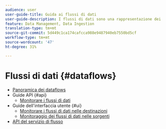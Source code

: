```yaml
---
audience: user
user-guide-title: Guida ai flussi di dati
user-guide-description: I flussi di dati sono una rappresentazione dei processi di dati che consentono di spostare i dati in Platform.
feature: Data Management, Data Ingestion
translation-type: tm+mt
source-git-commit: 5d449c1ca174cafcca988e9487940eb7550bd5cf
workflow-type: tm+mt
source-wordcount: '47'
ht-degree: 31%

---
```



# Flussi di dati {#dataflows}

- [Panoramica dei dataflows](./home.md)
- Guide API {#api}
   - [Monitorare i flussi di dati](./api/monitor.md)
- Guide dell&#39;interfaccia utente {#ui}
   - [Monitorare i flussi di dati nelle destinazioni](./ui/monitor-destinations.md)
   - [Monitoraggio dei flussi di dati nelle sorgenti](./ui/monitor-sources.md)
- [API del servizio di flusso](https://www.adobe.io/apis/experienceplatform/home/api-reference.html#!acpdr/swagger-specs/flow-service.yaml)